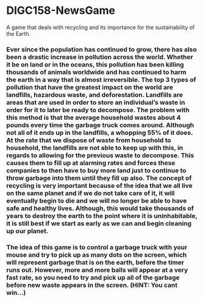 # DIGC158-NewsGame
A game that deals with recycling and its importance for the sustainability of the Earth.
### Ever since the population has continued to grow, there has also been a drastic increase in pollution across the world. Whether it be on land or in the oceans, this pollution has been killing thousands of animals worldwide and has continued to harm the earth in a way that is almost irreversible. The top 3 types of pollution that have the greatest impact on the world are landfills, hazardous waste, and deforestation. Landfills are areas that are used in order to store an individual’s waste in order for it to later be ready to decompose. The problem with this method is that the average household wastes about 4 pounds every time the garbage truck comes around. Although not all of it ends up in the landfills, a whopping 55% of it does. At the rate that we dispose of waste from household to household, the landfills are not able to keep up with this, in regards to allowing for the previous waste to decompose. This causes them to fill up at alarming rates and forces these companies to then have to buy more land just to continue to throw garbage into them until they fill up also. The concept of recycling is very important because of the idea that we all live on the same planet and if we do not take care of it, it will eventually begin to die and we will no longer be able to have safe and healthy lives. Although, this would take thousands of years to destroy the earth to the point where it is uninhabitable, it is still best if we start as early as we can and begin cleaning up our planet.
### The idea of this game is to control a garbage truck with your mouse and try to pick up as many dots on the screen, which will represent garbage that is on the earth, before the timer runs out. However, more and more balls will appear at a very fast rate, so you need to try and pick up all of the garbage before new waste appears in the screen. (HINT: You cant win…)
